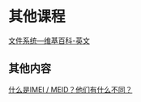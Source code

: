 # 其他课程

[文件系统—维基百科-英文](https://en.wikipedia.org/wiki/File_system)

## 其他内容

[什么是IMEI / MEID？他们有什么不同？](https://blog.csdn.net/jamie0515/article/details/76694826)